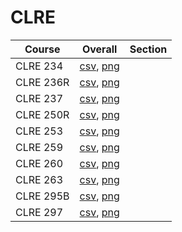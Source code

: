 # CLRE

| Course | Overall | Section |
| ------ | ------- | ------- |
| CLRE 234 | [csv](https://github.com/UCSD-Historical-Enrollment-Data/2024Winter/blob/main/overall/CLRE%20234.csv), [png](https://raw.githubusercontent.com/UCSD-Historical-Enrollment-Data/2024Winter/main/plot_overall/CLRE%20234.png) |  |
| CLRE 236R | [csv](https://github.com/UCSD-Historical-Enrollment-Data/2024Winter/blob/main/overall/CLRE%20236R.csv), [png](https://raw.githubusercontent.com/UCSD-Historical-Enrollment-Data/2024Winter/main/plot_overall/CLRE%20236R.png) |  |
| CLRE 237 | [csv](https://github.com/UCSD-Historical-Enrollment-Data/2024Winter/blob/main/overall/CLRE%20237.csv), [png](https://raw.githubusercontent.com/UCSD-Historical-Enrollment-Data/2024Winter/main/plot_overall/CLRE%20237.png) |  |
| CLRE 250R | [csv](https://github.com/UCSD-Historical-Enrollment-Data/2024Winter/blob/main/overall/CLRE%20250R.csv), [png](https://raw.githubusercontent.com/UCSD-Historical-Enrollment-Data/2024Winter/main/plot_overall/CLRE%20250R.png) |  |
| CLRE 253 | [csv](https://github.com/UCSD-Historical-Enrollment-Data/2024Winter/blob/main/overall/CLRE%20253.csv), [png](https://raw.githubusercontent.com/UCSD-Historical-Enrollment-Data/2024Winter/main/plot_overall/CLRE%20253.png) |  |
| CLRE 259 | [csv](https://github.com/UCSD-Historical-Enrollment-Data/2024Winter/blob/main/overall/CLRE%20259.csv), [png](https://raw.githubusercontent.com/UCSD-Historical-Enrollment-Data/2024Winter/main/plot_overall/CLRE%20259.png) |  |
| CLRE 260 | [csv](https://github.com/UCSD-Historical-Enrollment-Data/2024Winter/blob/main/overall/CLRE%20260.csv), [png](https://raw.githubusercontent.com/UCSD-Historical-Enrollment-Data/2024Winter/main/plot_overall/CLRE%20260.png) |  |
| CLRE 263 | [csv](https://github.com/UCSD-Historical-Enrollment-Data/2024Winter/blob/main/overall/CLRE%20263.csv), [png](https://raw.githubusercontent.com/UCSD-Historical-Enrollment-Data/2024Winter/main/plot_overall/CLRE%20263.png) |  |
| CLRE 295B | [csv](https://github.com/UCSD-Historical-Enrollment-Data/2024Winter/blob/main/overall/CLRE%20295B.csv), [png](https://raw.githubusercontent.com/UCSD-Historical-Enrollment-Data/2024Winter/main/plot_overall/CLRE%20295B.png) |  |
| CLRE 297 | [csv](https://github.com/UCSD-Historical-Enrollment-Data/2024Winter/blob/main/overall/CLRE%20297.csv), [png](https://raw.githubusercontent.com/UCSD-Historical-Enrollment-Data/2024Winter/main/plot_overall/CLRE%20297.png) |  |
